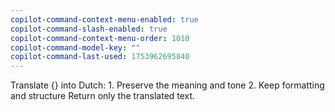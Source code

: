 ```yaml
---
copilot-command-context-menu-enabled: true
copilot-command-slash-enabled: true
copilot-command-context-menu-order: 1010
copilot-command-model-key: ""
copilot-command-last-used: 1753962695840
---
```

Translate {} into Dutch:
    1. Preserve the meaning and tone
    2. Keep formatting and structure
    Return only the translated text.